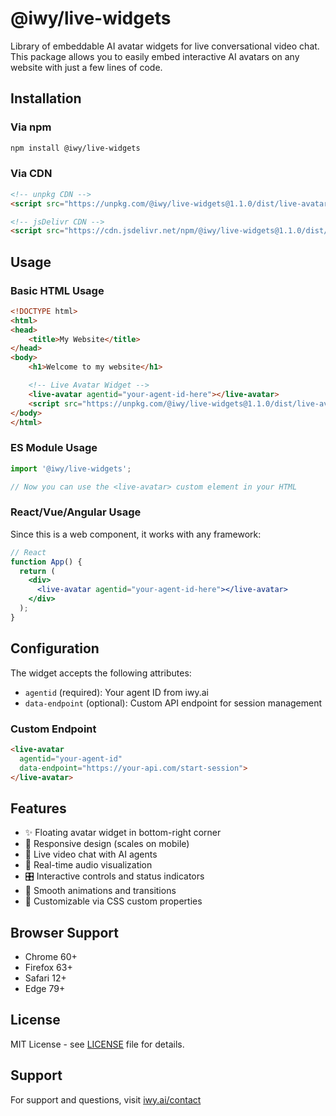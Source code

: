 # @iwy/live-widgets

Library of embeddable AI avatar widgets for live conversational video chat. This package allows you to easily embed interactive AI avatars on any website with just a few lines of code.

## Installation

### Via npm

```bash
npm install @iwy/live-widgets
```

### Via CDN

```html
<!-- unpkg CDN -->
<script src="https://unpkg.com/@iwy/live-widgets@1.1.0/dist/live-avatar.min.js"></script>

<!-- jsDelivr CDN -->
<script src="https://cdn.jsdelivr.net/npm/@iwy/live-widgets@1.1.0/dist/live-avatar.min.js"></script>
```

## Usage

### Basic HTML Usage

```html
<!DOCTYPE html>
<html>
<head>
    <title>My Website</title>
</head>
<body>
    <h1>Welcome to my website</h1>

    <!-- Live Avatar Widget -->
    <live-avatar agentid="your-agent-id-here"></live-avatar>
    <script src="https://unpkg.com/@iwy/live-widgets@1.1.0/dist/live-avatar.min.js"></script>
</body>
</html>
```

### ES Module Usage

```javascript
import '@iwy/live-widgets';

// Now you can use the <live-avatar> custom element in your HTML
```

### React/Vue/Angular Usage

Since this is a web component, it works with any framework:

```jsx
// React
function App() {
  return (
    <div>
      <live-avatar agentid="your-agent-id-here"></live-avatar>
    </div>
  );
}
```

## Configuration

The widget accepts the following attributes:

- `agentid` (required): Your agent ID from iwy.ai
- `data-endpoint` (optional): Custom API endpoint for session management

### Custom Endpoint

```html
<live-avatar
  agentid="your-agent-id"
  data-endpoint="https://your-api.com/start-session">
</live-avatar>
```

## Features

- ✨ Floating avatar widget in bottom-right corner
- 📱 Responsive design (scales on mobile)
- 🎥 Live video chat with AI agents
- 🎤 Real-time audio visualization
- 🎛️ Interactive controls and status indicators
- 🎨 Smooth animations and transitions
- 🔧 Customizable via CSS custom properties

## Browser Support

- Chrome 60+
- Firefox 63+
- Safari 12+
- Edge 79+

## License

MIT License - see [LICENSE](LICENSE) file for details.

## Support

For support and questions, visit [iwy.ai/contact](https://www.iwy.ai/contact)